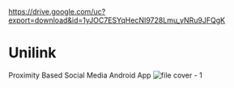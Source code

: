 https://drive.google.com/uc?export=download&id=1yJOC7ESYqHecNI9728Lmu_yNRu9JFQgK

# Unilink
Proximity Based Social Media Android App
![file cover - 1](https://user-images.githubusercontent.com/64399691/197495406-d440898d-084e-4109-9544-343447c81e5c.png)

